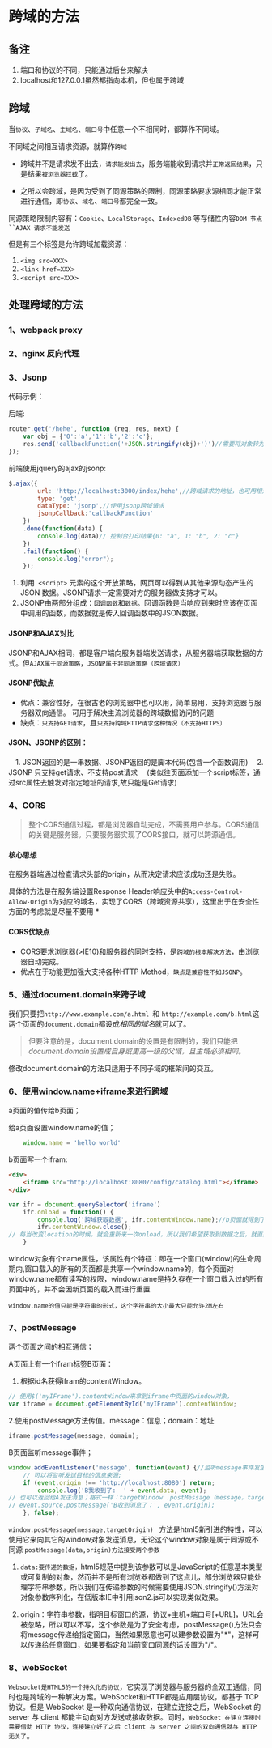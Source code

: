 # 跨域的方法
## 备注 
1. 端口和协议的不同，只能通过后台来解决 
2. localhost和127.0.0.1虽然都指向本机，但也属于跨域
   
## 跨域
当`协议`、`子域名`、`主域名`、`端口号`中任意一个不相同时，都算作不同域。

不同域之间相互请求资源，就算作`跨域`

- 跨域并不是请求发不出去，`请求能发出去`，服务端能收到请求并`正常返回结果`，只是结果`被浏览器拦截`了。

- 之所以会跨域，是因为受到了同源策略的限制，同源策略要求源相同才能正常进行通信，即`协议`、`域名`、`端口号`都完全一致。

同源策略限制内容有：`Cookie`、`LocalStorage`、`IndexedDB` 等存储性内容`DOM 节点``AJAX 请求不能发送`

但是有三个标签是允许跨域加载资源：
1. `<img src=XXX> `
2. `<link href=XXX> `
3. `<script src=XXX>`

## 处理跨域的方法

### 1、webpack proxy

### 2、nginx 反向代理

### 3、Jsonp
代码示例：

后端:
```js
router.get('/hehe', function (req, res, next) {
    var obj = {'0':'a','1':'b','2':'c'};
    res.send('callbackFunction('+JSON.stringify(obj)+')')//需要将对象转为字符串；
});
```

前端使用jquery的ajax的jsonp:
```js
$.ajax({
        url: 'http://localhost:3000/index/hehe',//跨域请求的地址，也可用相对路径js/data.js
        type: 'get',
        dataType: 'jsonp',//使用jsonp跨域请求
        jsonpCallback:'callbackFunction'
    })
    .done(function(data) {
        console.log(data)// 控制台打印结果{0: "a", 1: "b", 2: "c"}
    })
    .fail(function() {
        console.log("error");
    });
```

1. 利用` <script>` 元素的这个开放策略，网页可以得到从其他来源动态产生的 JSON 数据。JSONP请求一定需要对方的服务器做支持才可以。
2. JSONP由两部分组成：`回调函数`和`数据`。回调函数是当响应到来时应该在页面中调用的函数，而数据就是传入回调函数中的JSON数据。

#### JSONP和AJAX对比
JSONP和AJAX相同，都是客户端向服务器端发送请求，从服务器端获取数据的方式。但`AJAX属于同源策略`，`JSONP属于非同源策略（跨域请求）`

#### JSONP优缺点
- 优点：兼容性好，在很古老的浏览器中也可以用，简单易用，支持浏览器与服务器双向通信。 可用于解决主流浏览器的跨域数据访问的问题
- 缺点：`只支持GET请求`，且`只支持跨域HTTP请求这种情况（不支持HTTPS）`


#### JSON、JSONP的区别： 
　1. JSON返回的是一串数据、JSONP返回的是脚本代码(包含一个函数调用) 
　2. JSONP 只支持get请求、不支持post请求 
　(类似往页面添加一个script标签，通过src属性去触发对指定地址的请求,故只能是Get请求)

### 4、CORS
> 整个CORS通信过程，都是浏览器自动完成，不需要用户参与。CORS通信的关键是服务器。只要服务器实现了CORS接口，就可以跨源通信。

#### 核心思想
在服务器端通过检查请求头部的origin，从而决定请求应该成功还是失败。

具体的方法是在服务端设置Response Header响应头中的`Access-Control-Allow-Origin`为对应的域名，实现了CORS（跨域资源共享），这里出于在安全性方面的考虑就是尽量不要用 *

#### CORS优缺点
- CORS要求浏览器(>IE10)和服务器的同时支持，是`跨域的根本解决方法`，由浏览器自动完成。
- 优点在于功能更加强大支持各种HTTP Method，`缺点是兼容性不如JSONP`。

### 5、通过document.domain来跨子域
我们只要把`http://www.example.com/a.html `和 `http://example.com/b.html`这两个页面的`document.domain`都设成*相同的域名*就可以了。
> 但要注意的是，document.domain的设置是有限制的，我们只能把*document.domain设置成自身或更高一级的父域，且主域必须相同。*

修改document.domain的方法只适用于不同子域的框架间的交互。

### 6、使用window.name+iframe来进行跨域
a页面的值传给b页面；

给a页面设置window.name的值；
```js
    window.name = 'hello world'
```
b页面写一个ifram:
```html
<div>
    <iframe src="http://localhost:8080/config/catalog.html"></iframe>
</div>
```
```js
var ifr = document.querySelector('iframe')
    ifr.onload = function() {
        console.log('跨域获取数据', ifr.contentWindow.name);//b页面就得到了a页面的数据，为：hello world
        ifr.contentWindow.close();
// 每当改变location的时候，就会重新来一次onload，所以我们希望获取到数据之后，就直接close()
    }
```
window对象有个name属性，该属性有个特征：即在一个窗口(window)的生命周期内,窗口载入的所有的页面都是共享一个window.name的，每个页面对window.name都有读写的权限，window.name是持久存在一个窗口载入过的所有页面中的，并不会因新页面的载入而进行重置

`window.name的值只能是字符串的形式，这个字符串的大小最大只能允许2M左右`

### 7、postMessage
两个页面之间的相互通信；

A页面上有一个ifram标签B页面：
1. 根据id名获得ifram的contentWindow。
```js
// 使用$('myIFrame').contentWindow来拿到iframe中页面的window对象，
var iframe = document.getElementById('myIFrame').contentWindow;
```
2.使用postMessage方法传值。message：信息；domain：地址
```js
iframe.postMessage(message, domain);
```
B页面监听message事件；
```js
window.addEventListener('message', function(event) {//监听message事件发生
    // 可以将监听发送目标的信息来源;
    if (event.origin !== 'http://localhost:8080') return;
        console.log('B我收到了:  ' + event.data, event);
// 也可以返回给A发送消息；格式一样：targetWindow .postMessage（message，targetOrigin，[ transfer ]）;
// event.source.postMessage('B收到消息了：', event.origin);
    }, false);
```
`window.postMessage(message,targetOrigin) ` 方法是html5新引进的特性，可以使用它来向其它的window对象发送消息，无论这个window对象是属于同源或不同源
`postMessage(data,origin)方法接受两个参数`

1. `data:要传递的数据，`html5规范中提到该参数可以是JavaScript的任意基本类型或可复制的对象，然而并不是所有浏览器都做到了这点儿，部分浏览器只能处理字符串参数，所以我们在传递参数的时候需要使用JSON.stringify()方法对对象参数序列化，在低版本IE中引用json2.js可以实现类似效果。

2. origin：字符串参数，指明目标窗口的源，协议+主机+端口号[+URL]，URL会被忽略，所以可以不写，这个参数是为了安全考虑，postMessage()方法只会将message传递给指定窗口，当然如果愿意也可以建参数设置为"*"，这样可以传递给任意窗口，如果要指定和当前窗口同源的话设置为"/"。

### 8、webSocket

`Websocket是HTML5的一个持久化的协议`，它实现了浏览器与服务器的全双工通信，同时也是跨域的一种解决方案。WebSocket和HTTP都是应用层协议，都基于 TCP 协议。但是 WebSocket 是一种双向通信协议，在建立连接之后，WebSocket 的 server 与 client 都能主动向对方发送或接收数据。同时，`WebSocket 在建立连接时需要借助 HTTP 协议，连接建立好了之后 client 与 server 之间的双向通信就与 HTTP 无关了`。
